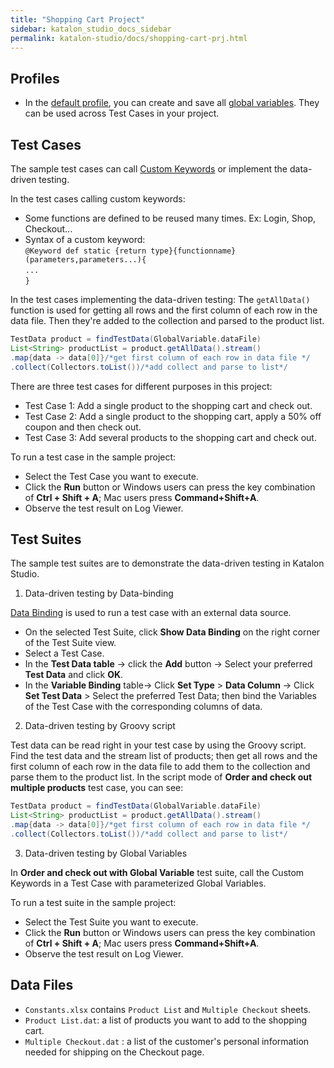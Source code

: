 ```yaml
---
title: "Shopping Cart Project" 
sidebar: katalon_studio_docs_sidebar
permalink: katalon-studio/docs/shopping-cart-prj.html 
---
```


## Profiles

- In the [default profile](https://docs.katalon.com/katalon-studio/docs/execution-profile-v54.html), you can create and save all [global variables](https://docs.katalon.com/katalon-studio/docs/global-variables.html). They can be used across Test Cases in your project.

## Test Cases

The sample test cases can call [Custom Keywords](https://docs.katalon.com/katalon-studio/docs/introduction-to-custom-keywords.html) or implement the data-driven testing.

In the test cases calling custom keywords:

- Some functions are defined to be reused many times. Ex: Login, Shop, Checkout...
- Syntax of a custom keyword:\
        `@Keyword
        def static {return type}{functionname}(parameters,parameters...){`\
        `...`\
        `}`

In the test cases implementing the data-driven testing: The `getAllData()` function is used for getting all rows and the first column of each row in the data file. Then they're added to the collection and parsed to the product list.

```groovy
TestData product = findTestData(GlobalVariable.dataFile)
List<String> productList = product.getAllData().stream()
.map{data -> data[0]}/*get first column of each row in data file */
.collect(Collectors.toList())/*add collect and parse to list*/
```

There are three test cases for different purposes in this project:

- Test Case 1: Add a single product to the shopping cart and check out.
- Test Case 2: Add a single product to the shopping cart, apply a 50% off coupon and then check out.
- Test Case 3: Add several products to the shopping cart and check out.

To run a test case in the sample project:

- Select the Test Case you want to execute.
- Click the **Run** button or Windows users can press the key combination of **Ctrl + Shift + A**; Mac users press **Command+Shift+A**.
- Observe the test result on Log Viewer.

## Test Suites

The sample test suites are to demonstrate the data-driven testing in Katalon Studio.

1. Data-driven testing by Data-binding

[Data Binding](https://docs.katalon.com/katalon-studio/docs/run-test-case-external-data.html#create-a-new-test-suite-with-test-case-variables) is used to run a test case with an external data source.

- On the selected Test Suite, click **Show Data Binding** on the right corner of the Test Suite view.
- Select a Test Case.
- In the **Test Data table** -> click the **Add** button -> Select your preferred **Test Data** and click **OK**.
- In the **Variable Binding** table-> Click **Set Type** > **Data Column** -> Click **Set Test Data** > Select the preferred Test Data; then bind the Variables of the Test Case with the corresponding columns of data.

2. Data-driven testing by Groovy script

Test data can be read right in your test case by using the Groovy script. Find the test data and the stream list of products; then get all rows and the first column of each row in the data file to add them to the collection and parse them to the product list.
In the script mode of **Order and check out multiple products** test case, you can see:

```groovy
TestData product = findTestData(GlobalVariable.dataFile)
List<String> productList = product.getAllData().stream()
.map{data -> data[0]}/*get first column of each row in data file */
.collect(Collectors.toList())/*add collect and parse to list*/
```

3. Data-driven testing by Global Variables

In **Order and check out with Global Variable** test suite, call the Custom Keywords in a Test Case with parameterized Global Variables.

To run a test suite in the sample project:

- Select the Test Suite you want to execute.
- Click the **Run** button or Windows users can press the key combination of **Ctrl + Shift + A**; Mac users press **Command+Shift+A**.
- Observe the test result on Log Viewer.

## Data Files

- `Constants.xlsx` contains `Product List` and `Multiple Checkout` sheets.
- `Product List.dat`: a list of products you want to add to the shopping cart.
- `Multiple Checkout.dat` : a list of the customer's personal information needed for shipping on the Checkout page.
